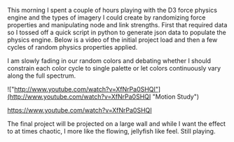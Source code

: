 This morning I spent a couple of hours playing with the D3 force physics engine and the types of imagery I could create by randomizing force properties and manipulating node and link strengths.  First that required data so I tossed off a quick script in python to generate json data to populate the physics engine.  Below is a video of the initial project load and then a few cycles of random physics properties applied.  

I am  slowly fading in our random colors and debating whether I should constrain each color cycle to single palette or let colors continuously vary along the full spectrum.  

!["http://www.youtube.com/watch?v=XfNrPa0SHQI"](http://www.youtube.com/watch?v=XfNrPa0SHQI "Motion Study") 

https://www.youtube.com/watch?v=XfNrPa0SHQI 

The final project will be projected on a large wall and while I want the effect to at times chaotic, I more like the flowing, jellyfish like feel.  Still playing.  

